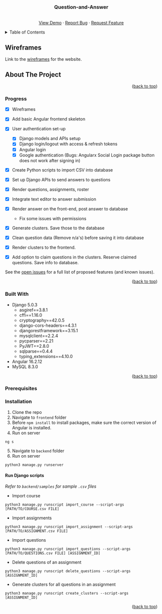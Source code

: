 <div id="top"></div>

<!-- PROJECT SHIELDS -->
<!--
*** I'm using markdown "reference style" links for readability.
*** Reference links are enclosed in brackets [ ] instead of parentheses ( ).
*** See the bottom of this document for the declaration of the reference variables
*** for contributors-url, forks-url, etc. This is an optional, concise syntax you may use.
*** https://www.markdownguide.org/basic-syntax/#reference-style-links
-->


<!-- PROJECT LOGO -->
<br />
<div align="center">

<h3 align="center">Question-and-Answer</h3>

  <p align="center">
    <br />
    <a href="#">View Demo</a>
    ·
    <a href="https://github.com/LynnHaDo/QnA-Website/issues">Report Bug</a>
    ·
    <a href="https://github.com/LynnHaDo/QnA-Website/issues">Request Feature</a>
  </p>
</div>

<!-- TABLE OF CONTENTS -->
<details>
  <summary>Table of Contents</summary>
  <ol>
    <li>
      <a href="#wireframes">Wireframes</a>
    </li>
    <li>
      <a href="#about-the-project">About The Project</a>
      <ul>
        <li><a href="#features">Features</a></li>
        <li><a href="#built-with">Built With</a></li>
      </ul>
    </li>
    <li>
      <a href="#getting-started">Getting Started</a>
      <ul>
        <li><a href="#prerequisites">Prerequisites</a></li>
        <li><a href="#installation">Installation</a></li>
      </ul>
    </li>
    <li><a href="#works-cited">Works Cited</a></li>
    <li><a href="#contact">Contact</a></li>
  </ol>
</details>

<!-- UPDATES -->
## Wireframes

Link to the [wireframes](https://www.figma.com/file/DMuoU60lWRVJYB5TXk9u9G/QnA?type=design&node-id=4%3A134&mode=dev&t=qDJ6xfZDcTgVLWdq-1) for the website.

<!-- ABOUT THE PROJECT -->
## About The Project

<p align="right">(<a href="#top">back to top</a>)</p>

### Progress

- [x] Wireframes
- [x] Add basic Angular frontend skeleton
- [x] User authentication set-up 
    - [x] Django models and APIs setup
    - [x] Django login/logout with access & refresh tokens
    - [x] Angular login 
    - [x] Google authentication (Bugs: Angularx Social Login package button does not work after signing in)
- [x] Create Python scripts to import CSV into database
- [x] Set up Django APIs to send answers to questions
- [x] Render questions, assignments, roster 
- [x] Integrate text editor to answer submission
- [x] Render answer on the front-end, post answer to database 
  - Fix some issues with permissions
- [x] Generate clusters. Save those to the database
- [x] Clean question data (Remove n/a's) before saving it into database
- [x] Render clusters to the frontend. 
- [x] Add option to claim questions in the clusters. Reserve claimed questions. Save info to database.
 

See the [open issues](https://github.com/LynnHaDo/QnA-Website/issues) for a full list of proposed features (and known issues).

<p align="right">(<a href="#top">back to top</a>)</p>

### Built With

- Django 5.0.3
    - asgiref==3.8.1
    - cffi==1.16.0
    - cryptography==42.0.5
    - django-cors-headers==4.3.1
    - djangorestframework==3.15.1
    - mysqlclient==2.2.4
    - pycparser==2.21
    - PyJWT==2.8.0
    - sqlparse==0.4.4
    - typing_extensions==4.10.0
- Angular 16.2.12
- MySQL 8.3.0

<p align="right">(<a href="#top">back to top</a>)</p>

<!-- GETTING STARTED -->
### Prerequisites

### Installation

1. Clone the repo
2. Navigate to `frontend` folder
3. Before `npm install` to install packages, make sure the correct version of Angular is installed.
4. Run on server

```
ng s
```

5. Navigate to `backend` folder
6. Run on server

```
python3 manage.py runserver
```

#### Run Django scripts

*Refer to `backend/samples` for sample `.csv` files*

- Import course

```
python3 manage.py runscript import_course --script-args [PATH/TO/COURSE.csv FILE]
```

- Import assignments

```
python3 manage.py runscript import_assignment --script-args [PATH/TO/ASSIGNMENT.csv FILE]
```

- Import questions

```
python3 manage.py runscript import_questions --script-args [PATH/TO/QUESTIONS.csv FILE] [ASSIGNMENT_ID]
```

- Delete questions of an assignment

```
python3 manage.py runscript delete_questions --script-args [ASSIGNMENT_ID]
```

- Generate clusters for all questions in an assignment

```
python3 manage.py runscript create_clusters --script-args [ASSIGNMENT_ID]
```

<p align="right">(<a href="#top">back to top</a>)</p>

